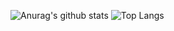 ![Anurag's github stats](https://github-readme-stats.vercel.app/api?username=Steeven9&count_private=true&theme=tokyonight) 
![Top Langs](https://github-readme-stats.vercel.app/api/top-langs/?username=Steeven9&count_private=true&hide=html,css&theme=tokyonight)
